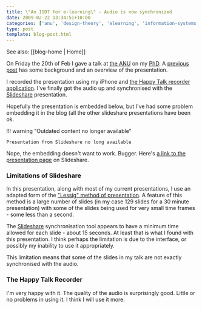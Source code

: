 ```yaml
---
title: \"An ISDT for e-learning\" - Audio is now synchronized
date: 2009-02-22 13:34:51+10:00
categories: ['anu', 'design-theory', 'elearning', 'information-systems', 'psframework', 'thesis', 'webfuse']
type: post
template: blog-post.html
---
```


See also: [[blog-home | Home]]

On Friday the 20th of Feb I gave a talk at [the ANU](http://www.anu.edu.au/) on my [PhD](/blog2/research/phd-thesis/). A [previous post](/blog2/2009/02/21/an-information-systems-design-theory-for-e-learning/) has some background and an overview of the presentation.

I recorded the presentation using my iPhone and [the Happy Talk recorder application](http://appliedvoices.com/HappyTalk_Product_Site/HT_Professional_Recorder.html). I've finally got the audio up and synchronised with the [Slideshare](http://www.slideshare.net/) presentation.

Hopefully the presentation is embedded below, but I've had some problem embedding it in the blog (all the other slideshare presentations have been ok.


!!! warning "Outdated content no longer available"

    Presentation from Slideshare no long available


Nope, the embedding doesn't want to work. Bugger. Here's [a link to the presentation page](http://www.slideshare.net/davidj/an-information-systems-design-theory-for-elearning) on Slideshare.

### Limitations of Slideshare

In this presentation, along with most of my current presentations, I use an adapted form of the ["Lessig" method of presentation](http://presentationzen.blogs.com/presentationzen/2005/10/the_lessig_meth.html). A feature of this method is a large number of slides (in my case 129 slides for a 30 minute presentation) with some of the slides being used for very small time frames - some less than a second.

The [Slideshare](http://slideshare.net/) synchronisation tool appears to have a minimum time allowed for each slide - about 15 seconds. At least that is what I found with this presentation. I think perhaps the limitation is due to the interface, or possibly my inability to use it appropriately.

This limitation means that some of the slides in my talk are not exactly synchronised with the audio.

### The Happy Talk Recorder

I'm very happy with it. The quality of the audio is surprisingly good. Little or no problems in using it. I think I will use it more.